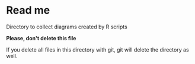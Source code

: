 # Read me

Directory to collect diagrams created by R scripts

**Please, don't delete this file**

If you delete all files in this directory with git, git will delete the directory as well.